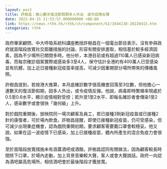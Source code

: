 ```yaml
---
layout: post
title: 許樹昌：擔心數天復活節假期多人外出　或令疫情反彈
date: 2022-04-15 11:53:57.000000000 +08:00
link: https://news.rthk.hk/rthk/ch/component/k2/1644138-20220415.htm
categories: rthk
---
```


政府專家顧問、中大呼吸系統科講座教授許樹昌在一個電台節目表示，沒有參與政府就首階段放寬社交距離措施的討論，形容有關安排進取，相信基於較多經濟因素，因為不少場所已關閉多時。他分析，本港目前或有超過110萬人已感染新冠病毒，而每宗確診個案實際或感染多3至4人，保守估計全港約有400萬人已受感染並有抗體，加上近日接種新冠疫苗率提高，可減少因重開部分場所帶來的傳播風險。

許樹昌提到，若按港大推算，本月底確診數字很高機會回落至3位數，但他擔心一連數天的復活節假期，因多人外出，或令疫情反彈。他說，病毒即時繁殖率現處於0.5至0.6水平，顯示疫情相對受控；若升至1至2水平、即每名確診者會傳染1至2人，感染數字或會很快「幾何級」上升。

對於戲院重開後，放映院同一場次顧客及員工，若已接種3劑新冠疫苗或已接種2針的康復者，可於場內飲食。許樹昌提醒，即使已接種新冠疫苗，仍可受感染，但可減少出現重症機會，認為戲院重開初期，要求顧客需要戴口罩會較穩妥。他又說，如果在這一波疫情下已感染，加上已接種疫苗，體內所產生的混合免疫力會很強。

至於首階段放寬措施未有涵蓋酒吧或酒館，許樹昌認同有關做法，因為顧客較長時間除下口罩，於場內走動，加上背景音樂較大聲，客人或會大聲說話。政府一向認為酒吧屬高危場所，相信酒吧會於最後階段才獲放寬。
